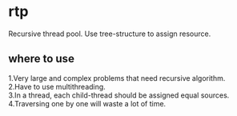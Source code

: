 # rtp
Recursive thread pool. Use tree-structure to assign resource.

## where to use
1.Very large and complex problems that need recursive algorithm.  
2.Have to use multithreading.  
3.In a thread, each child-thread should be assigned equal sources.  
4.Traversing one by one will waste a lot of time.  
